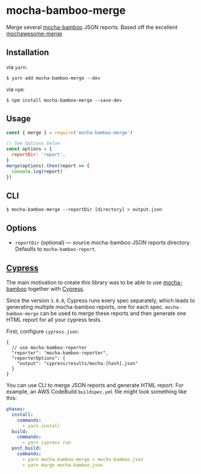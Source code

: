 # mocha-bamboo-merge

Merge several [mocha-bamboo](https://github.com/dtraft/mocha-bamboo-reporter) JSON reports. Based off the excellent [mochawesome-merge](https://github.com/Antontelesh/mochawesome-merge)

## Installation

via `yarn`:

```
$ yarn add mocha-bamboo-merge --dev
```

via `npm`:

```
$ npm install mocha-bamboo-merge --save-dev
```

## Usage

```javascript
const { merge } = require('mocha-bamboo-merge')

// See Options below
const options = {
  reportDir: 'report',
}
merge(options).then(report => {
  console.log(report)
})
```

## CLI

```
$ mocha-bamboo-merge --reportDir [directory] > output.json
```

## Options

- `reportDir` (optional) — source mocha-bamboo JSON reports directory. Defaults to `mocha-bamboo-report`.

## [Cypress](https://github.com/cypress-io/cypress)

The main motivation to create this library was to be able to use [mocha-bamboo](https://github.com/adamgruber/mocha-bamboo) together with [Cypress](https://github.com/cypress-io/cypress).

Since the version `3.0.0`, Cypress runs every spec separately, which leads to generating multiple mocha-bamboo reports, one for each spec. `mocha-bamboo-merge` can be used to merge these reports and then generate one HTML report for all your cypress tests.

First, configure `cypress.json`:

```jsonc
{
  // use mocha-bamboo-reporter
  "reporter": "mocha-bamboo-reporter",
  "reporterOptions": {
    "output": "cypress/results/mocha-[hash].json"
  }
}
```

You can use CLI to merge JSON reports and generate HTML report.
For example, an AWS CodeBuild `buildspec.yml` file might look something like this:

```yaml
phases:
  install:
    commands:
      - yarn install
  build:
    commands:
      - yarn cypress run
  post_build:
    commands:
      - yarn mocha-bamboo-merge > mocha-bamboo.json
      - yarn marge mocha-bamboo.json
```
